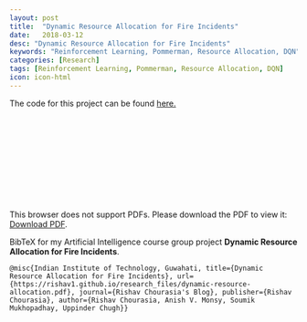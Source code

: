 ```yaml
---
layout: post
title:  "Dynamic Resource Allocation for Fire Incidents"
date:   2018-03-12
desc: "Dynamic Resource Allocation for Fire Incidents"
keywords: "Reinforcement Learning, Pommerman, Resource Allocation, DQN"
categories: [Research]
tags: [Reinforcement Learning, Pommerman, Resource Allocation, DQN]
icon: icon-html
---
```


The code for this project can be found [here.](https://gitlab.com/Rishav1/TagdaAgent/tree/simulation)

<object data="/research_files/dynamic-resource-allocation.pdf" type="application/pdf" style="width:100%" height="700px">
    <embed src="/research_files/dynamic-resource-allocation.pdf">
        <p>This browser does not support PDFs. Please download the PDF to view it: <a href="/research_files/dynamic-resource-allocation.pdf">Download PDF</a>.</p>
    </embed>
</object>

BibTeX for my Artificial Intelligence course group project __Dynamic Resource Allocation for Fire Incidents__.
```
@misc{Indian Institute of Technology, Guwahati, title={Dynamic Resource Allocation for Fire Incidents}, url={https://rishav1.github.io/research_files/dynamic-resource-allocation.pdf}, journal={Rishav Chourasia's Blog}, publisher={Rishav Chourasia}, author={Rishav Chourasia, Anish V. Monsy, Soumik Mukhopadhay, Uppinder Chugh}}
```
